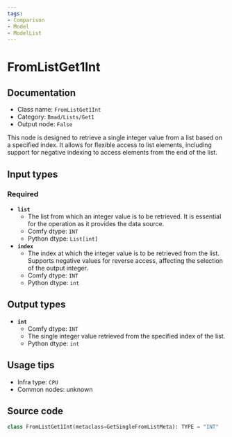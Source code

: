```yaml
---
tags:
- Comparison
- Model
- ModelList
---
```


# FromListGet1Int
## Documentation
- Class name: `FromListGet1Int`
- Category: `Bmad/Lists/Get1`
- Output node: `False`

This node is designed to retrieve a single integer value from a list based on a specified index. It allows for flexible access to list elements, including support for negative indexing to access elements from the end of the list.
## Input types
### Required
- **`list`**
    - The list from which an integer value is to be retrieved. It is essential for the operation as it provides the data source.
    - Comfy dtype: `INT`
    - Python dtype: `List[int]`
- **`index`**
    - The index at which the integer value is to be retrieved from the list. Supports negative values for reverse access, affecting the selection of the output integer.
    - Comfy dtype: `INT`
    - Python dtype: `int`
## Output types
- **`int`**
    - Comfy dtype: `INT`
    - The single integer value retrieved from the specified index of the list.
    - Python dtype: `int`
## Usage tips
- Infra type: `CPU`
- Common nodes: unknown


## Source code
```python
class FromListGet1Int(metaclass=GetSingleFromListMeta): TYPE = "INT"

```
